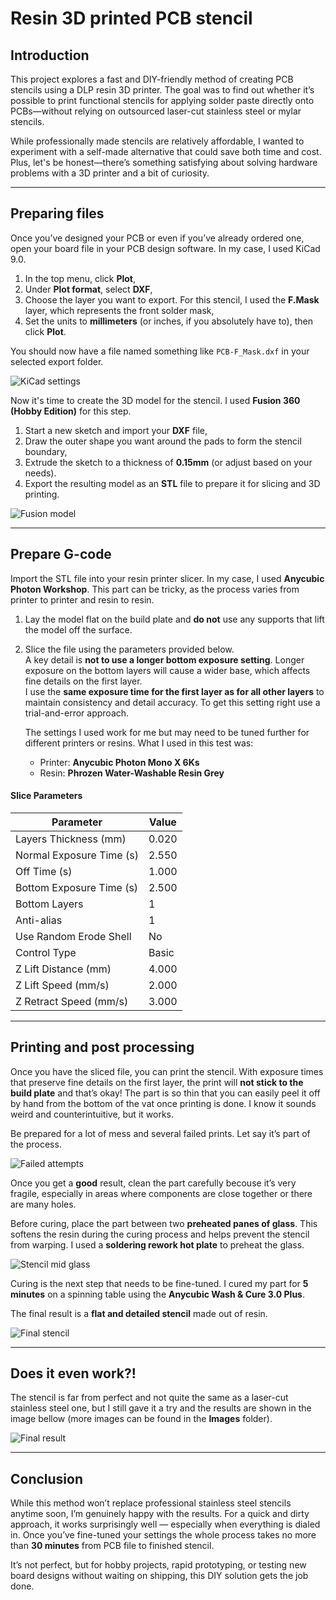 # Resin 3D printed PCB stencil

## Introduction

This project explores a fast and DIY-friendly method of creating PCB stencils using a DLP resin 3D printer. The goal was to find out whether it’s possible to print functional stencils for applying solder paste directly onto PCBs—without relying on outsourced laser-cut stainless steel or mylar stencils.

While professionally made stencils are relatively affordable, I wanted to experiment with a self-made alternative that could save both time and cost. Plus, let's be honest—there’s something satisfying about solving hardware problems with a 3D printer and a bit of curiosity.

---

## Preparing files

Once you’ve designed your PCB or even if you’ve already ordered one, open your board file in your PCB design software. In my case, I used KiCad 9.0.

1. In the top menu, click **Plot**,
2. Under **Plot format**, select **DXF**,
3. Choose the layer you want to export. For this stencil, I used the **F.Mask** layer, which represents the front solder mask,
4. Set the units to **millimeters** (or inches, if you absolutely have to), then click **Plot**.

You should now have a file named something like `PCB-F_Mask.dxf` in your selected export folder.

![KiCad settings](https://github.com/TilenTinta/Resin_printed_PCB_stencil/blob/main/Images/KiCad_settings.PNG)

Now it's time to create the 3D model for the stencil. I used **Fusion 360 (Hobby Edition)** for this step.

1. Start a new sketch and import your **DXF** file,
2. Draw the outer shape you want around the pads to form the stencil boundary,
3. Extrude the sketch to a thickness of **0.15mm** (or adjust based on your needs).
4. Export the resulting model as an **STL** file to prepare it for slicing and 3D printing.

![Fusion model](https://github.com/TilenTinta/Resin_printed_PCB_stencil/blob/main/Images/3D_model_0.15mm.PNG)

---

## Prepare G-code

Import the STL file into your resin printer slicer. In my case, I used **Anycubic Photon Workshop**. This part can be tricky, as the process varies from printer to printer and resin to resin.

1. Lay the model flat on the build plate and **do not** use any supports that lift the model off the surface.
2. Slice the file using the parameters provided below.  
A key detail is **not to use a longer bottom exposure setting**. Longer exposure on the bottom layers will cause a wider base, which affects fine details on the first layer.  
I use the **same exposure time for the first layer as for all other layers** to maintain consistency and detail accuracy. To get this setting right use a trial-and-error approach. 

    The settings I used work for me but may need to be tuned further for different printers or resins. What I used in this test was:
    - Printer: **Anycubic Photon Mono X 6Ks**
    - Resin: **Phrozen Water-Washable Resin Grey**

#### Slice Parameters

| Parameter                 | Value     |
|---------------------------|-----------|
| Layers Thickness (mm)     | 0.020     |
| Normal Exposure Time (s)  | 2.550     |
| Off Time (s)              | 1.000     |
| Bottom Exposure Time (s)  | 2.500     |
| Bottom Layers             | 1         |
| Anti-alias                | 1         |
| Use Random Erode Shell    | No        |
| Control Type              | Basic     |
| Z Lift Distance (mm)      | 4.000     |
| Z Lift Speed (mm/s)       | 2.000     |
| Z Retract Speed (mm/s)    | 3.000     |

---

## Printing and post processing

Once you have the sliced file, you can print the stencil. With exposure times that preserve fine details on the first layer, the print will **not stick to the build plate** and that’s okay! The part is so thin that you can easily peel it off by hand from the bottom of the vat once printing is done. I know it sounds weird and counterintuitive, but it works.

Be prepared for a lot of mess and several failed prints. Let say it’s part of the process.

![Failed attempts](https://github.com/TilenTinta/Resin_printed_PCB_stencil/blob/main/Images/PXL_20250601_204526796.jpg)

Once you get a **good** result, clean the part carefully becouse it’s very fragile, especially in areas where components are close together or there are many holes.

Before curing, place the part between two **preheated panes of glass**. This softens the resin during the curing process and helps prevent the stencil from warping. I used a **soldering rework hot plate** to preheat the glass.

![Stencil mid glass](https://github.com/TilenTinta/Resin_printed_PCB_stencil/blob/main/Images/PXL_20250601_203711483.jpg)

Curing is the next step that needs to be fine-tuned. I cured my part for **5 minutes** on a spinning table using the **Anycubic Wash & Cure 3.0 Plus**.

The final result is a **flat and detailed stencil** made out of resin.

![Final stencil](https://github.com/TilenTinta/Resin_printed_PCB_stencil/blob/main/Images/PXL_20250601_203752330.jpg)

---

## Does it even work?!

The stencil is far from perfect and not quite the same as a laser-cut stainless steel one, but I still gave it a try and the results are shown in the image bellow (more images can be found in the **Images** folder).

![Final result](https://github.com/TilenTinta/Resin_printed_PCB_stencil/blob/main/Images/PXL_20250601_204357867.jpg)


---

## Conclusion

While this method won’t replace professional stainless steel stencils anytime soon, I’m genuinely happy with the results. For a quick and dirty approach, it works surprisingly well — especially when everything is dialed in. Once you’ve fine-tuned your settings the whole process takes no more than **30 minutes** from PCB file to finished stencil.

It’s not perfect, but for hobby projects, rapid prototyping, or testing new board designs without waiting on shipping, this DIY solution gets the job done.
